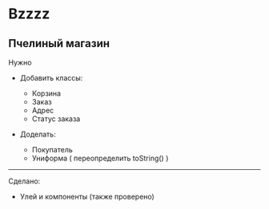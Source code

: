 # Bzzzz
Пчелиный магазин
---------------------
Нужно
* Добавить классы:
  - Корзина
  - Заказ
  - Адрес
  - Статус заказа

* Доделать:
  - Покупатель
  - Униформа ( переопределить toString() )
---------------------
Сделано:
- Улей и компоненты (также проверено)
